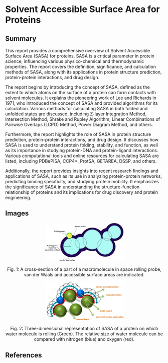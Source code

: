 # Solvent Accessible Surface Area for Proteins

## Summary

This report provides a comprehensive overview of Solvent Accessible Surface Area (SASA) for proteins. SASA is a critical parameter in protein science, influencing various physico-chemical and thermodynamic properties. The report covers the definition, significance, and calculation methods of SASA, along with its applications in protein structure prediction, protein-protein interactions, and drug design.

The report begins by introducing the concept of SASA, defined as the extent to which atoms on the surface of a protein can form contacts with solvent molecules. It explains the pioneering work of Lee and Richards in 1971, who introduced the concept of SASA and provided algorithms for its calculation. Various methods for calculating SASA in both folded and unfolded states are discussed, including Z-layer Integration Method, Intersection Method, Shrake and Rupley Algorithm, Linear Combinations of Pairwise Overlaps (LCPO) Method, Power Diagram Method, and others.

Furthermore, the report highlights the role of SASA in protein structure prediction, protein-protein interactions, and drug design. It discusses how SASA is used to understand protein folding, stability, and function, as well as its importance in studying protein-DNA and protein-ligand interactions. Various computational tools and online resources for calculating SASA are listed, including PDBePISA, CCP4*, ProtSA, GETAREA, DSSP, and others.

Additionally, the report provides insights into recent research findings and applications of SASA, such as its use in analyzing protein-protein networks, predicting binding specificity, and studying protein mobility. It emphasizes the significance of SASA in understanding the structure-function relationship of proteins and its implications for drug discovery and protein engineering.

## Images

<div style="text-align:center">
  <img src="fig1.jpeg" alt="Cross-section of a macromolecule" style="width:50%;">
  <p style="text-align:center">Fig. 1: A cross-section of a part of a macromolecule in space rolling probe, van der Waals and accessible surface areas are indicated.</p>
</div>

<div style="text-align:center">
  <img src="fig2.png" alt="Three-dimensional representation of SASA" style="width:50%;">
  <p style="text-align:center">Fig. 2: Three-dimensional representation of SASA of a protein on which water molecule is rolling (Green). The relative size of water molecule can be compared with nitrogen (blue) and oxygen (red).</p>
</div>

## References


